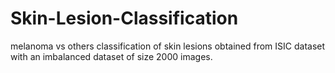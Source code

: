 # Skin-Lesion-Classification
melanoma vs others classification of skin lesions obtained from ISIC dataset with an imbalanced dataset of size 2000 images.

